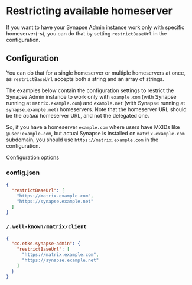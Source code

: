 # Restricting available homeserver

If you want to have your Synapse Admin instance work only with specific homeserver(-s),
you can do that by setting `restrictBaseUrl` in the configuration.

## Configuration

You can do that for a single homeserver or multiple homeservers at once, as `restrictBaseUrl` accepts both a string and
an array of strings.

The examples below contain the configuration settings to restrict the Synapse Admin instance to work only with
`example.com` (with Synapse running at `matrix.example.com`) and
`example.net` (with Synapse running at `synapse.example.net`) homeservers.
Note that the homeserver URL should be the _actual_ homeserver URL, and not the delegated one.

So, if you have a homeserver `example.com` where users have MXIDs like `@user:example.com`,
but actual Synapse is installed on `matrix.example.com` subdomain, you should use `https://matrix.example.com` in the
configuration.

[Configuration options](config.md)

### config.json

```json
{
  "restrictBaseUrl": [
    "https://matrix.example.com",
    "https://synapse.example.net"
  ]
}
```

### `/.well-known/matrix/client`

```json
{
  "cc.etke.synapse-admin": {
    "restrictBaseUrl": [
      "https://matrix.example.com",
      "https://synapse.example.net"
    ]
  }
}
```
